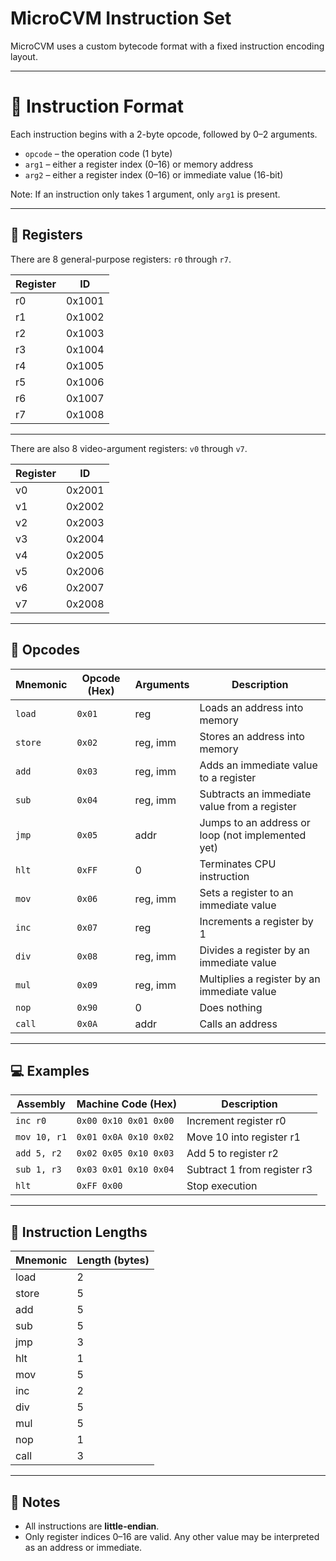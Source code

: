 # MicroCVM Instruction Set

MicroCVM uses a custom bytecode format with a fixed instruction encoding layout.

---

# 📝 Instruction Format

Each instruction begins with a 2-byte opcode, followed by 0–2 arguments.


- `opcode` – the operation code (1 byte)
- `arg1` – either a register index (0–16) or memory address
- `arg2` – either a register index (0–16) or immediate value (16-bit)

Note: If an instruction only takes 1 argument, only `arg1` is present.

---

## 🔢 Registers

There are 8 general-purpose registers: `r0` through `r7`.

| Register | ID  |
|----------|-----|
| r0       | 0x1001 |
| r1       | 0x1002 |
| r2       | 0x1003 |
| r3       | 0x1004 |
| r4       | 0x1005 |
| r5       | 0x1006 |
| r6       | 0x1007 |
| r7       | 0x1008 |

---

There are also 8 video-argument registers: `v0` through `v7`.

| Register | ID  |
|----------|-----|
| v0       | 0x2001 |
| v1       | 0x2002 |
| v2       | 0x2003 |
| v3       | 0x2004 |
| v4       | 0x2005 |
| v5       | 0x2006 |
| v6       | 0x2007 |
| v7       | 0x2008 |

---

## 🔌 Opcodes

| Mnemonic | Opcode (Hex) | Arguments | Description                          |
|----------|--------------|-----------|--------------------------------------|
| `load`    | `0x01`      | reg       | Loads an address into memory         |
| `store`    | `0x02`     | reg, imm  | Stores an address into memory        |
| `add`    | `0x03`       | reg, imm  | Adds an immediate value to a register|
| `sub`    | `0x04`       | reg, imm  | Subtracts an immediate value from a register|
| `jmp`    | `0x05`       | addr      | Jumps to an address or loop (not implemented yet)|
| `hlt`    | `0xFF`       | 0         | Terminates CPU instruction           |
| `mov`    | `0x06`       | reg, imm  | Sets a register to an immediate value|
| `inc`    | `0x07`       | reg       | Increments a register by 1           |
| `div`    | `0x08`       | reg, imm  | Divides a register by an immediate value|
| `mul`    | `0x09`       | reg, imm  | Multiplies a register by an immediate value|
| `nop`    | `0x90`       | 0         | Does nothing                         |
| `call`    | `0x0A`       | addr  | Calls an address                        |

---

## 💻 Examples

| Assembly        | Machine Code (Hex) | Description                     |
|-----------------|--------------------|---------------------------------|
| `inc r0`        | `0x00 0x10 0x01 0x00`| Increment register r0           |
| `mov 10, r1`    | `0x01 0x0A 0x10 0x02`| Move 10 into register r1        |
| `add 5, r2`     | `0x02 0x05 0x10 0x03`| Add 5 to register r2            |
| `sub 1, r3`     | `0x03 0x01 0x10 0x04`| Subtract 1 from register r3     |
| `hlt`           | `0xFF 0x00`          | Stop execution                  |

---

## 📏 Instruction Lengths

| Mnemonic | Length (bytes) |
|----------|----------------|
| load     | 2              |
| store    | 5              |
| add      | 5              |
| sub      | 5              |
| jmp      | 3              |
| hlt      | 1              |
| mov      | 5              |
| inc      | 2              |
| div      | 5              |
| mul      | 5              |
| nop      | 1              |
| call     | 3              |

---

## 📒 Notes

- All instructions are **little-endian**.
- Only register indices 0–16 are valid. Any other value may be interpreted as an address or immediate.
